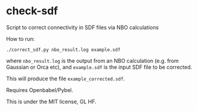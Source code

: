# check-sdf
Script to correct connectivity in SDF files via NBO calculations

How to run:

    ./correct_sdf.py nbo_result.log example.sdf

where `nbo_result.log` is the output from an NBO calculation (e.g. from Gaussian or Orca etc), and `example.sdf` is the input SDF file to be corrected.

This will produce the file `example_corrected.sdf`.

Requires Openbabel/Pybel.

This is under the MIT license, GL HF.
